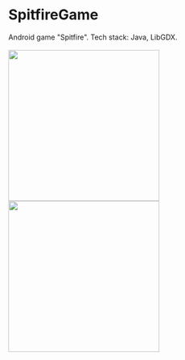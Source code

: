 # SpitfireGame
Android game "Spitfire".
Tech stack: Java, LibGDX.
<br>
<br>
<img height="300" src="https://i.ibb.co/0jXs7NH/sc4.jpg">
<img height="300" src="https://i.ibb.co/zrRLGVC/sc5.jpg">
<br>
